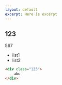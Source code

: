 ```yaml
---
layout: default
excerpt: Here is excerpt
---
```

## 123
567
- list1
- list2

```html
<div class="123">
	abc
</div>
```
